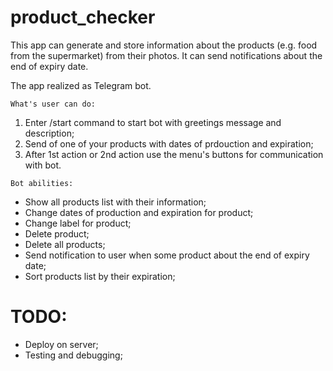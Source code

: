 # product_checker

This app can generate and store information about the products (e.g. food from the supermarket) from their photos. 
It can send notifications about the end of expiry date.

The app realized as Telegram bot.

```What's user can do:```
1. Enter /start command to start bot with greetings message and description;
2. Send <photo> of one of your products with dates of prdouction and expiration;
3. After 1st action or 2nd action use the menu's buttons for communication with bot.

```Bot abilities:```
- Show all products list with their information;
- Change dates of production and expiration for product;
- Change label for product;
- Delete product;
- Delete all products;
- Send notification to user when some product about the end of expiry date;
- Sort products list by their expiration;


# TODO:
- Deploy on server;
- Testing and debugging;
